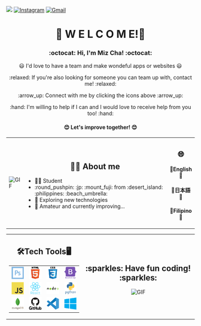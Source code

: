 ![](https://komarev.com/ghpvc/?username=mizchibipotatochan&style=for-the-badge)
[<img src="https://raw.githubusercontent.com/simple-icons/simple-icons/develop/icons/instagram.svg" alt="Instagram" width="30"/>](https://www.instagram.com/mizchibipotatochan/)
[![Gmail](https://img.shields.io/badge/-mizchibipotatochan12@gmail.com-c14438?style=flat-square&logo=Gmail&logoColor=yellow)](mizchibipotatochan12@gmail.com)


<h1 align="center" class="greeting">👋 W E L C O M E!👋</h1>
<div align="center">
<h3> :octocat: Hi, I'm Miz Cha! :octocat:</h3>
<p> 😃 I'd love to have a team and make wondeful apps or websites 😃</p>
<p> :relaxed: If you're also looking for someone you can team up with, contact me! :relaxed:</p>
<p> :arrow_up: Connect with me by clicking the icons above :arrow_up:</p>
<p> :hand: I'm willing to help if I can and I would love to receive help from you too! :hand:</p>
<h4> 😊 Let's improve together! 😊 </h4>
</div>

<div align="center">
<table>
<tr>
<!--GIF -->
<td><img src="https://github.com/mizchibipotatochan/Hi/blob/master/mizchibipotatochanW&ADev.gif" alt="GIF" width="250"></td>
<!-- About me -->
<td>
<h2 align="center"> 👩‍💻 About me </h2>
<ul>
<li>👩‍🎓 Student</li>
<li>:round_pushpin: :jp: :mount_fuji: from :desert_island: :philippines: :beach_umbrella: </li>
<li>🔭 Exploring new technologies</li>
<li>🌱 Amateur and currently improving...</li>
</ul>
</td>
<!-- Languages -->
<td>
<h2 align="center">🌐</h2>
<div align="center">
<h4>💖English💖</h4>
<h4>💖日本語💖</h4>
<h4>💖Filipino💖</h4>
<div>
</td>
</tr>
</table>

<div>
<table>
<tr>
<!-- Tech Tools -->
<td>
<table>
<!-- For Styling -->
<tr>
<h2 align="center">🛠️Tech Tools🖥️</h2>
<td><img src="https://raw.githubusercontent.com/devicons/devicon/master/icons/photoshop/photoshop-line.svg" alt="Adobe Photoshop" width="50"></td>
<td><img src="https://raw.githubusercontent.com/devicons/devicon/master/icons/html5/html5-original-wordmark.svg" alt="HTML5" width="50"></td>
<td><img src="https://raw.githubusercontent.com/devicons/devicon/master/icons/css3/css3-original-wordmark.svg" alt="CSS3" width="50"></td>
<td><img src="https://raw.githubusercontent.com/devicons/devicon/master/icons/bootstrap/bootstrap-plain-wordmark.svg" alt="Bootstrap" width="50"></td>
</tr>
<!-- Programming -->
<tr>
<td><img src="https://raw.githubusercontent.com/devicons/devicon/master/icons/javascript/javascript-original.svg" alt="Javascript" width="50"></td>
<td><img src="https://raw.githubusercontent.com/devicons/devicon/master/icons/react/react-original-wordmark.svg" alt="React JS" width="50"></td>
<td><img src="https://raw.githubusercontent.com/devicons/devicon/master/icons/nodejs/nodejs-original-wordmark.svg" alt="Node JS" width="50"></td>
<td><img src="https://raw.githubusercontent.com/devicons/devicon/master/icons/python/python-original-wordmark.svg" alt="Python" width="50"></td>
</tr>
<tr>
<!-- Workspace tools -->
<td><img src="https://raw.githubusercontent.com/devicons/devicon/master/icons/mongodb/mongodb-original-wordmark.svg" alt="MongoDB " width="50"></td>
<td><img src="https://raw.githubusercontent.com/devicons/devicon/master/icons/github/github-original-wordmark.svg" alt="GitHub" width="50"></td>
<td><img src="https://raw.githubusercontent.com/devicons/devicon/master/icons/vscode/vscode-original.svg" alt="visualStudio" width="50"></td>
<td><img src="https://raw.githubusercontent.com/devicons/devicon/master/icons/windows8/windows8-original.svg" alt="Windows" width="50"></td>
</tr>
</table>
</td>
<!-- GIF -->
<td>
<h2 align="center">:sparkles: Have fun coding! :sparkles:</h2>
<p align="center"><img src="https://github.com/mizchibipotatochan/Hi/blob/master/mizchibipotatochanDev.gif" alt="GIF" width="270"></p>
</td>
</tr>
</table>
</div>

</div>